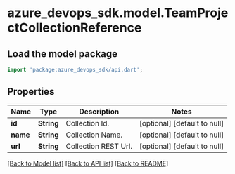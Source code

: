 # azure_devops_sdk.model.TeamProjectCollectionReference

## Load the model package
```dart
import 'package:azure_devops_sdk/api.dart';
```

## Properties
Name | Type | Description | Notes
------------ | ------------- | ------------- | -------------
**id** | **String** | Collection Id. | [optional] [default to null]
**name** | **String** | Collection Name. | [optional] [default to null]
**url** | **String** | Collection REST Url. | [optional] [default to null]

[[Back to Model list]](../README.md#documentation-for-models) [[Back to API list]](../README.md#documentation-for-api-endpoints) [[Back to README]](../README.md)


